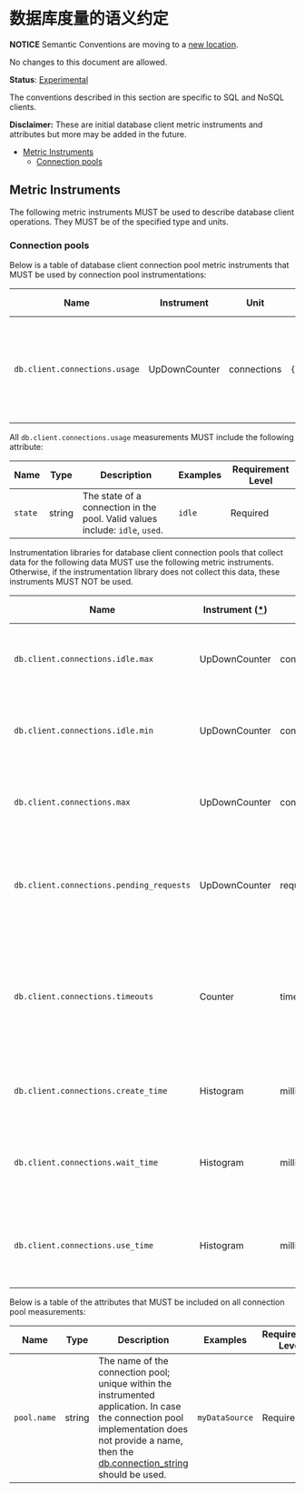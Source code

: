 <!--- Hugo front matter used to generate the website version of this page:
linkTitle: Database
--->

# 数据库度量的语义约定

**NOTICE** Semantic Conventions are moving to a
[new location](http://github.com/open-telemetry/semantic-conventions).

No changes to this document are allowed.

**Status**: [Experimental](../../document-status.md)

The conventions described in this section are specific to SQL and NoSQL clients.

**Disclaimer:** These are initial database client metric instruments and
attributes but more may be added in the future.

<!-- Re-generate TOC with `markdown-toc --no-first-h1 -i` -->

<!-- toc -->

- [Metric Instruments](#metric-instruments)
  - [Connection pools](#connection-pools)

<!-- tocstop -->

## Metric Instruments

The following metric instruments MUST be used to describe database client
operations. They MUST be of the specified type and units.

### Connection pools

Below is a table of database client connection pool metric instruments that MUST
be used by connection pool instrumentations:

| Name                          | Instrument    | Unit        | Unit ([UCUM](README.md#instrument-units)) | Description                                                                               |
| ----------------------------- | ------------- | ----------- | ----------------------------------------- | ----------------------------------------------------------------------------------------- |
| `db.client.connections.usage` | UpDownCounter | connections | `{connection}`                            | The number of connections that are currently in state described by the `state` attribute. |

All `db.client.connections.usage` measurements MUST include the following
attribute:

| Name    | Type   | Description                                                                  | Examples | Requirement Level |
| ------- | ------ | ---------------------------------------------------------------------------- | -------- | ----------------- |
| `state` | string | The state of a connection in the pool. Valid values include: `idle`, `used`. | `idle`   | Required          |

Instrumentation libraries for database client connection pools that collect data
for the following data MUST use the following metric instruments. Otherwise, if
the instrumentation library does not collect this data, these instruments MUST
NOT be used.

| Name                                     | Instrument ([\*](README.md#instrument-types)) | Unit         | Unit ([UCUM](README.md#instrument-units)) | Description                                                                                       |
| ---------------------------------------- | --------------------------------------------- | ------------ | ----------------------------------------- | ------------------------------------------------------------------------------------------------- |
| `db.client.connections.idle.max`         | UpDownCounter                                 | connections  | `{connection}`                            | The maximum number of idle open connections allowed.                                              |
| `db.client.connections.idle.min`         | UpDownCounter                                 | connections  | `{connection}`                            | The minimum number of idle open connections allowed.                                              |
| `db.client.connections.max`              | UpDownCounter                                 | connections  | `{connection}`                            | The maximum number of open connections allowed.                                                   |
| `db.client.connections.pending_requests` | UpDownCounter                                 | requests     | `{request}`                               | The number of pending requests for an open connection, cumulative for the entire pool.            |
| `db.client.connections.timeouts`         | Counter                                       | timeouts     | `{timeout}`                               | The number of connection timeouts that have occurred trying to obtain a connection from the pool. |
| `db.client.connections.create_time`      | Histogram                                     | milliseconds | `ms`                                      | The time it took to create a new connection.                                                      |
| `db.client.connections.wait_time`        | Histogram                                     | milliseconds | `ms`                                      | The time it took to obtain an open connection from the pool.                                      |
| `db.client.connections.use_time`         | Histogram                                     | milliseconds | `ms`                                      | The time between borrowing a connection and returning it to the pool.                             |

Below is a table of the attributes that MUST be included on all connection pool
measurements:

| Name        | Type   | Description                                                                                                                                                                                                                                                                         | Examples       | Requirement Level |
| ----------- | ------ | ----------------------------------------------------------------------------------------------------------------------------------------------------------------------------------------------------------------------------------------------------------------------------------- | -------------- | ----------------- |
| `pool.name` | string | The name of the connection pool; unique within the instrumented application. In case the connection pool implementation does not provide a name, then the [db.connection_string](/specification/trace/semantic_conventions/database.md#connection-level-attributes) should be used. | `myDataSource` | Required          |
